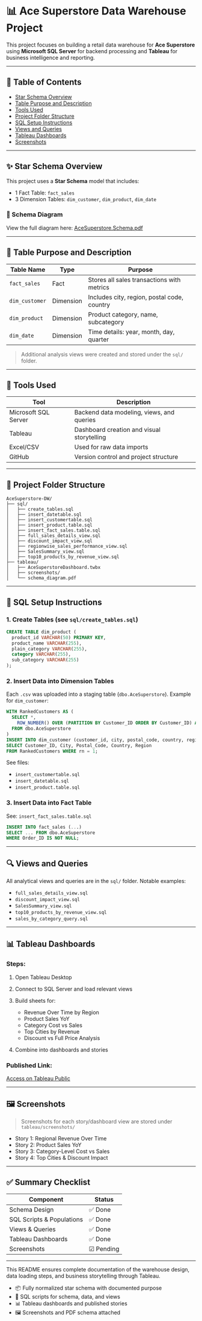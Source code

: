 # 📊 Ace Superstore Data Warehouse Project

This project focuses on building a retail data warehouse for **Ace Superstore** using **Microsoft SQL Server** for backend processing and **Tableau** for business intelligence and reporting.

---

## 📅 Table of Contents

* [Star Schema Overview](#star-schema-overview)
* [Table Purpose and Description](#table-purpose-and-description)
* [Tools Used](#tools-used)
* [Project Folder Structure](#project-folder-structure)
* [SQL Setup Instructions](#sql-setup-instructions)
* [Views and Queries](#views-and-queries)
* [Tableau Dashboards](#tableau-dashboards)
* [Screenshots](#screenshots)

---

## ✨ Star Schema Overview

This project uses a **Star Schema** model that includes:

* 1 Fact Table: `fact_sales`
* 3 Dimension Tables: `dim_customer`, `dim_product`, `dim_date`

### 📄 Schema Diagram

View the full diagram here: [AceSuperstore.Schema.pdf](./tableau/schema_diagram.pdf)

---

## 📂 Table Purpose and Description

| Table Name     | Type      | Purpose                                     |
| -------------- | --------- | ------------------------------------------- |
| `fact_sales`   | Fact      | Stores all sales transactions with metrics  |
| `dim_customer` | Dimension | Includes city, region, postal code, country |
| `dim_product`  | Dimension | Product category, name, subcategory         |
| `dim_date`     | Dimension | Time details: year, month, day, quarter     |

> Additional analysis views were created and stored under the `sql/` folder.

---

## 🔧 Tools Used

| Tool                 | Description                                |
| -------------------- | ------------------------------------------ |
| Microsoft SQL Server | Backend data modeling, views, and queries  |
| Tableau              | Dashboard creation and visual storytelling |
| Excel/CSV            | Used for raw data imports                  |
| GitHub               | Version control and project structure      |

---

## 📁 Project Folder Structure

```plaintext
AceSuperstore-DW/
├── sql/
│   ├── create_tables.sql
│   ├── insert_datetable.sql
│   ├── insert_customertable.sql
│   ├── insert_product.table.sql
│   ├── insert_fact_sales.table.sql
│   ├── full_sales_details_view.sql
│   ├── discount_impact_view.sql
│   ├── regionwise_sales_performance_view.sql
│   ├── SalesSummary_view.sql
│   ├── top10_products_by_revenue_view.sql
├── tableau/
│   ├── AceSuperstoreDashboard.twbx
│   ├── screenshots/
│   └── schema_diagram.pdf
```

---

## 🚧 SQL Setup Instructions

### 1. Create Tables (see `sql/create_tables.sql`)

```sql
CREATE TABLE dim_product (
  product_id VARCHAR(50) PRIMARY KEY,
  product_name VARCHAR(255),
  plain_category VARCHAR(255),
  category VARCHAR(255),
  sub_category VARCHAR(255)
);
```

### 2. Insert Data into Dimension Tables

Each `.csv` was uploaded into a staging table (`dbo.AceSuperstore`). Example for `dim_customer`:

```sql
WITH RankedCustomers AS (
  SELECT *,
    ROW_NUMBER() OVER (PARTITION BY Customer_ID ORDER BY Customer_ID) AS rn
  FROM dbo.AceSuperstore
)
INSERT INTO dim_customer (customer_id, city, postal_code, country, region)
SELECT Customer_ID, City, Postal_Code, Country, Region
FROM RankedCustomers WHERE rn = 1;
```

See files:

* `insert_customertable.sql`
* `insert_datetable.sql`
* `insert_product.table.sql`

### 3. Insert Data into Fact Table

See: `insert_fact_sales.table.sql`

```sql
INSERT INTO fact_sales (...)
SELECT ... FROM dbo.AceSuperstore
WHERE Order_ID IS NOT NULL;
```

---

## 🔍 Views and Queries

All analytical views and queries are in the `sql/` folder. Notable examples:

* `full_sales_details_view.sql`
* `discount_impact_view.sql`
* `SalesSummary_view.sql`
* `top10_products_by_revenue_view.sql`
* `sales_by_category_query.sql`

---

## 📊 Tableau Dashboards

### Steps:

1. Open Tableau Desktop
2. Connect to SQL Server and load relevant views
3. Build sheets for:

   * Revenue Over Time by Region
   * Product Sales YoY
   * Category Cost vs Sales
   * Top Cities by Revenue
   * Discount vs Full Price Analysis
4. Combine into dashboards and stories

### Published Link:

[Access on Tableau Public](https://public.tableau.com/app/profile/juan.correa./viz/AceSuperstoreTask2/AceSuperstoreAnalysis#1)

---

## 🖼️ Screenshots

> Screenshots for each story/dashboard view are stored under `tableau/screenshots/`

* Story 1: Regional Revenue Over Time
* Story 2: Product Sales YoY
* Story 3: Category-Level Cost vs Sales
* Story 4: Top Cities & Discount Impact

---

## ✅ Summary Checklist

| Component                 | Status    |
| ------------------------- | --------- |
| Schema Design             | ✅ Done    |
| SQL Scripts & Populations | ✅ Done    |
| Views & Queries           | ✅ Done    |
| Tableau Dashboards        | ✅ Done    |
| Screenshots               | ☑ Pending |

---

This README ensures complete documentation of the warehouse design, data loading steps, and business storytelling through Tableau.


- 📦 Fully normalized star schema with documented purpose
- 🧩 SQL scripts for schema, data, and views
- 📊 Tableau dashboards and published stories
- 🖼️ Screenshots and PDF schema attached
